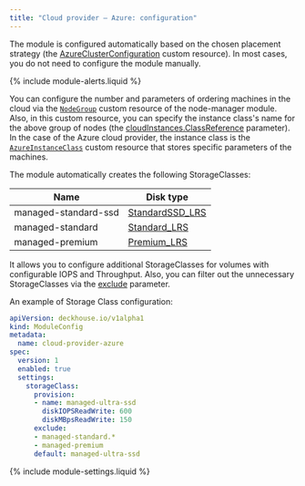 ```yaml
---
title: "Cloud provider — Azure: configuration"
---
```


The module is configured automatically based on the chosen placement strategy (the [AzureClusterConfiguration](cluster_configuration.html#azureclusterconfiguration) custom resource). In most cases, you do not need to configure the module manually.

{% include module-alerts.liquid %}

You can configure the number and parameters of ordering machines in the cloud via the [`NodeGroup`](../040-node-manager/cr.html#nodegroup) custom resource of the node-manager module. Also, in this custom resource, you can specify the instance class's name for the above group of nodes (the [cloudInstances.ClassReference](../040-node-manager/cr.html#nodegroup-v1-spec-cloudinstances-classreference) parameter). In the case of the Azure cloud provider, the instance class is the [`AzureInstanceClass`](cr.html#azureinstanceclass) custom resource that stores specific parameters of the machines.

<div markdown="0" style="height: 0;" id="storage"></div>
The module automatically creates the following StorageClasses:

| Name | Disk type |
|---|---|
|managed-standard-ssd|[StandardSSD_LRS](https://docs.microsoft.com/en-us/azure/virtual-machines/disks-types#standard-ssd)|
|managed-standard|[Standard_LRS](https://docs.microsoft.com/en-us/azure/virtual-machines/disks-types#standard-hdd)|
|managed-premium|[Premium_LRS](https://docs.microsoft.com/en-us/azure/virtual-machines/disks-types#premium-ssd)|

It allows you to configure additional StorageClasses for volumes with configurable IOPS and Throughput. Also, you can filter out the unnecessary StorageClasses  via the [exclude](#parameters-storageclass-exclude) parameter.

An example of Storage Class configuration:

```yaml
apiVersion: deckhouse.io/v1alpha1
kind: ModuleConfig
metadata:
  name: cloud-provider-azure
spec:
  version: 1
  enabled: true
  settings:
    storageClass:
      provision:
      - name: managed-ultra-ssd
        diskIOPSReadWrite: 600
        diskMBpsReadWrite: 150
      exclude:
      - managed-standard.*
      - managed-premium
      default: managed-ultra-ssd
```

{% include module-settings.liquid %}
